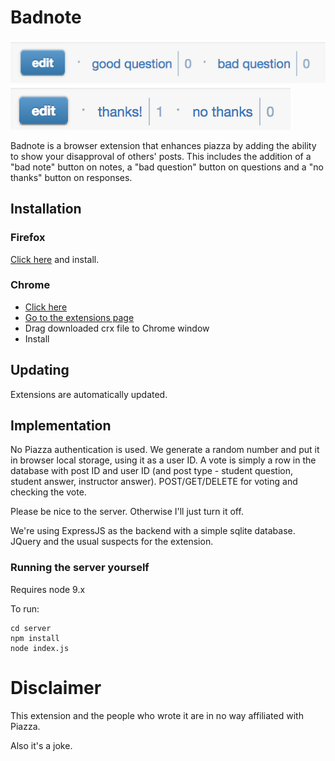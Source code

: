 # Badnote

![screenshot1](screenshot1.png)
![screenshot2](screenshot2.png)

Badnote is a browser extension that enhances piazza by adding the ability to show your disapproval of others' posts. This includes the addition of a "bad note" button on notes, a "bad question" button on questions and a "no thanks" button on responses.

## Installation
### Firefox
[Click here](https://elanini.com/update/badnote.xpi) and install.

### Chrome
- [Click here](https://elanini.com/update/badnote.crx)
- [Go to the extensions page](chrome://extensions/)
- Drag downloaded crx file to Chrome window
- Install

## Updating
Extensions are automatically updated.

## Implementation
No Piazza authentication is used. We generate a random number and put it in browser local storage, using it as a user ID. A vote is simply a row in the database with post ID and user ID (and post type - student question, student answer, instructor answer). POST/GET/DELETE for voting and checking the vote. 

Please be nice to the server. Otherwise I'll just turn it off.

We're using ExpressJS as the backend with a simple sqlite database. JQuery and the usual suspects for the extension. 

### Running the server yourself
Requires node 9.x

To run:
```
cd server
npm install
node index.js
```

# Disclaimer
This extension and the people who wrote it are in no way affiliated with Piazza.

Also it's a joke.
